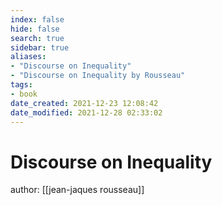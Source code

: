 ```yaml
---
index: false
hide: false
search: true
sidebar: true
aliases:
- "Discourse on Inequality"
- "Discourse on Inequality by Rousseau"
tags:
- book
date_created: 2021-12-23 12:08:42
date_modified: 2021-12-28 02:33:02
---
```


# Discourse on Inequality

author: [[jean-jaques rousseau]]
